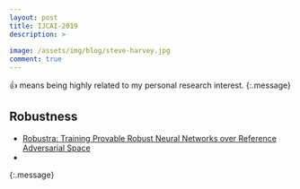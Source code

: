 ```yaml
---
layout: post
title: IJCAI-2019
description: >
  
image: /assets/img/blog/steve-harvey.jpg
comment: true
---
```


:+1: means being highly related to my personal research interest. 
{:.message}



## Robustness
* [Robustra: Training Provable Robust Neural Networks
over Reference Adversarial Space](https://www.ijcai.org/Proceedings/2019/0654.pdf)
* 
{:.message}